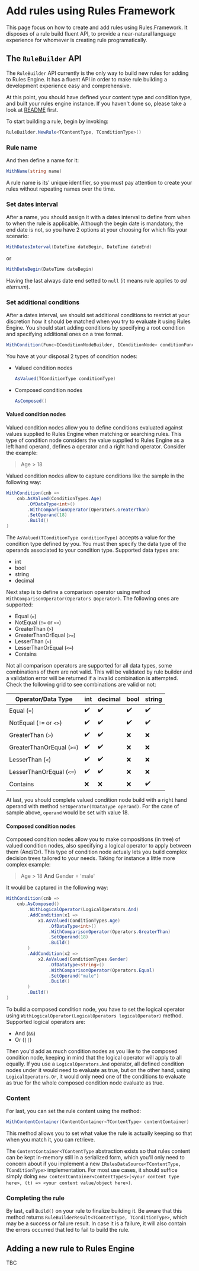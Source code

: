 # Add rules using Rules Framework

This page focus on how to create and add rules using Rules.Framework. It disposes of a rule build fluent API, to provide a near-natural language experience for whomever is creating rule programatically.

## The `RuleBuilder` API

The `RuleBuilder` API currently is the only way to build new rules for adding to Rules Engine. It has a fluent API in order to make rule building a development experience easy and comprehensive.

At this point, you should have defined your content type and condition type, and built your rules engine instance. If you haven't done so, please take a look at [README](../README.md#Getting%20started) first.

To start building a rule, begin by invoking:

```csharp
RuleBuilder.NewRule<TContentType, TConditionType>()
```

### Rule name

And then define a name for it:

```csharp
WithName(string name)
```

A rule name is its' unique identifier, so you must pay attention to create your rules without repeating names over the time.

### Set dates interval

After a name, you should assign it with a dates interval to define from when to when the rule is applicable. Although the begin date is mandatory, the end date is not, so you have 2 options at your choosing for which fits your scenario:

```csharp
WithDatesInterval(DateTime dateBegin, DateTime dateEnd)
```

or

```csharp
WithDateBegin(DateTime dateBegin)
```

Having the last always date end setted to `null` (it means rule applies to *ad eternum*).

### Set additional conditions

After a dates interval, we should set additional conditions to restrict at your discretion how it should be matched when you try to evaluate it using Rules Engine. You should start adding conditions by specifying a root condition and specifying additional ones on a tree format.

```csharp
WithCondition(Func<IConditionNodeBuilder, IConditionNode> conditionFunc)
```

You have at your disposal 2 types of condition nodes:

- Valued condition nodes

    ```csharp
    AsValued(TConditionType conditionType)
    ```

- Composed condition nodes

    ```csharp
    AsComposed()
    ```

#### Valued condition nodes

Valued condition nodes allow you to define conditions evaluated against values supplied to Rules Engine when matching or searching rules. This type of condition node considers the value supplied to Rules Engine as a left hand operand, defines a operator and a right hand operator. Consider the example:

> Age > 18

Valued condition nodes allow to capture conditions like the sample in the following way:

```csharp
WithCondition(cnb => 
    cnb.AsValued(ConditionTypes.Age)
        .OfDataType<int>()
        .WithComparisonOperator(Operators.GreaterThan)
        .SetOperand(18)
        .Build()
)
```

The `AsValued(TConditionType conditionType)` accepts a value for the condition type defined by you. You must then specify the data type of the operands associated to your condition type. Supported data types are:

- int
- bool
- string
- decimal

Next step is to define a comparison operator using method `WithComparisonOperator(Operators @operator)`. The following ones are supported:

- Equal (`=`)
- NotEqual (`!=` or `<>`)
- GreaterThan (`>`)
- GreaterThanOrEqual (`>=`)
- LesserThan (`<`)
- LesserThanOrEqual (`<=`)
- Contains

Not all comparison operators are supported for all data types, some combinations of them are not valid. This will be validated by rule builder and a validation error will be returned if a invalid combination is attempted. Check the following grid to see combinations are valid or not:

|Operator/Data Type|int|decimal|bool|string|
|-|-|-|-|-|
|Equal (`=`)|:heavy_check_mark:|:heavy_check_mark:|:heavy_check_mark:|:heavy_check_mark:|
|NotEqual (`!=` or `<>`)|:heavy_check_mark:|:heavy_check_mark:|:heavy_check_mark:|:heavy_check_mark:|
|GreaterThan (`>`)|:heavy_check_mark:|:heavy_check_mark:|:x:|:x:|
|GreaterThanOrEqual (`>=`)|:heavy_check_mark:|:heavy_check_mark:|:x:|:x:|
|LesserThan (`<`)|:heavy_check_mark:|:heavy_check_mark:|:x:|:x:|
|LesserThanOrEqual (`<=`)|:heavy_check_mark:|:heavy_check_mark:|:x:|:x:|
|Contains|:x:|:x:|:x:|:heavy_check_mark:|

At last, you should complete valued condition node build with a right hand operand with method `SetOperator(TDataType operand)`. For the case of sample above, `operand` would be set with value 18.

#### Composed condition nodes

Composed condition nodes allow you to make compositions (in tree) of valued condition nodes, also specifying a logical operator to apply between them (And/Or). This type of condition node actualy lets you build complex decision trees tailored to your needs. Taking for instance a little more complex example:

> Age > 18 **And** Gender = 'male'

It would be captured in the following way:

```csharp
WithCondition(cnb => 
    cnb.AsComposed()
        .WithLogicalOperator(LogicalOperators.And)
        .AddCondition(x1 =>
            x1.AsValued(ConditionTypes.Age)
                .OfDataType<int>()
                .WithComparisonOperator(Operators.GreaterThan)
                .SetOperand(18)
                .Build()
        )
        .AddCondition(x2 =>
            x2.AsValued(ConditionTypes.Gender)
                .OfDataType<string>()
                .WithComparisonOperator(Operators.Equal)
                .SetOperand("male")
                .Build()
        )
        .Build()
)
```

To build a composed condition node, you have to set the logical operator using `WithLogicalOperator(LogicalOperators logicalOperator)` method. Supported logical operators are:

- And (`&&`)
- Or (`||`)

Then you'd add as much condition nodes as you like to the composed condition node, keeping in mind that the logical operator will apply to all equally. If you use a `LogicalOperators.And` operator, all defined condition nodes under it would need to evaluate as true, but on the other hand, using `LogicalOperators.Or`, it would only need one of the conditions to evaluate as true for the whole composed condition node evaluate as true.

### Content

For last, you can set the rule content using the method:

```csharp
WithContentContainer(ContentContainer<TContentType> contentContainer)
```

This method allows you to set what value the rule is actually keeping so that when you match it, you can retrieve.

The `ContentContainer<TContentType` abstraction exists so that rules content can be kept in-memory still in a serialized form, which you'll only need to concern about if you implement a new `IRulesDataSource<TContentType, TConditionType>` implementation. For most use cases, it should suffice simply doing `new ContentContainer<ContentTypes>(<your content type here>, (t) => <your content value/object here>)`.

### Completing the rule

By last, call `Build()` on your rule to finalize building it. Be aware that this method returns `RuleBuilderResult<TContentType, TConditionType>`, which may be a success or failure result. In case it is a failure, it will also contain the errors occurred that led to fail to build the rule.

## Adding a new rule to Rules Engine

TBC
